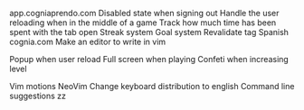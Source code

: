 <!-- markdownlint-disable-file -->

app.cogniaprendo.com
Disabled state when signing out
Handle the user reloading when in the middle of a game
Track how much time has been spent with the tab open
Streak system
Goal system
Revalidate tag
Spanish
cognia.com
Make an editor to write in vim

Popup when user reload
Full screen when playing
Confeti when increasing level

Vim motions
NeoVim
Change keyboard distribution to english
Command line suggestions
<C-d>zz
